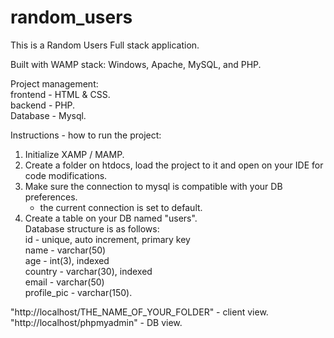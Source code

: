 # random_users

This is a Random Users Full stack application.</br>

Built with WAMP stack: Windows, Apache, MySQL, and PHP.</br>

Project management: </br>
frontend - HTML & CSS. </br>
backend - PHP. </br>
Database - Mysql. </br>

Instructions - how to run the project:</br>
1. Initialize XAMP / MAMP.</br>
2. Create a folder on htdocs, load the project to it and open on your IDE for code modifications.</br>
3. Make sure the connection to mysql is compatible with your DB preferences.</br>
    * the current connection is set to default.</br>
4. Create a table on your DB named "users". </br>
    Database structure is as follows:</br>
    id - unique, auto increment, primary key</br>
    name - varchar(50)</br>
    age - int(3), indexed</br>
    country - varchar(30), indexed</br>
    email - varchar(50)</br>
    profile_pic - varchar(150).</br>

"http://localhost/THE_NAME_OF_YOUR_FOLDER" - client view.</br>
"http://localhost/phpmyadmin" - DB view.</br>


